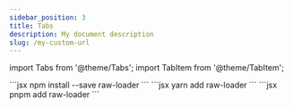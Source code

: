 ```yaml
---
sidebar_position: 3
title: Tabs
description: My document description
slug: /my-custom-url
---
```


import Tabs from '@theme/Tabs';
import TabItem from '@theme/TabItem';

<Tabs>
  <TabItem value="apple" label="npm" default>
    ```jsx 
npm install --save raw-loader
```
  </TabItem>

  <TabItem value="orange" label="yarn">
      ```jsx 
    yarn add raw-loader
    ```
  </TabItem>

  <TabItem value="banana" label="pnpm">
      ```jsx 
    pnpm add raw-loader
    ```
  </TabItem>
</Tabs>

